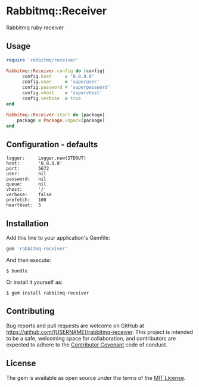 # Rabbitmq::Receiver

Rabbitmq ruby receiver

## Usage

```ruby
require 'rabbitmq/receiver'

Rabbitmq::Receiver.config do |config|
      config.host 	  = '8.8.8.8'
      config.user 	  = 'superuser'
      config.password = 'superpassword'
      config.vhost    = 'supervhost'
      config.verbose  = true
end

Rabbitmq::Receiver.start do |package|
	package = Package.unpack(package)
end
```

## Configuration - defaults
```
logger:     Logger.new(STDOUT)
host:       '8.8.8.8'
port:       5672
user:       nil
password:   nil
queue:      nil
vhost:      '/'
verbose:    false
prefetch:   100
heartbeat:  5

```

## Installation

Add this line to your application's Gemfile:

```ruby
gem 'rabbitmq-receiver'
```

And then execute:

    $ bundle

Or install it yourself as:

    $ gem install rabbitmq-receiver

## Contributing

Bug reports and pull requests are welcome on GitHub at https://github.com/[USERNAME]/rabbitmq-receiver. This project is intended to be a safe, welcoming space for collaboration, and contributors are expected to adhere to the [Contributor Covenant](contributor-covenant.org) code of conduct.


## License

The gem is available as open source under the terms of the [MIT License](http://opensource.org/licenses/MIT).

